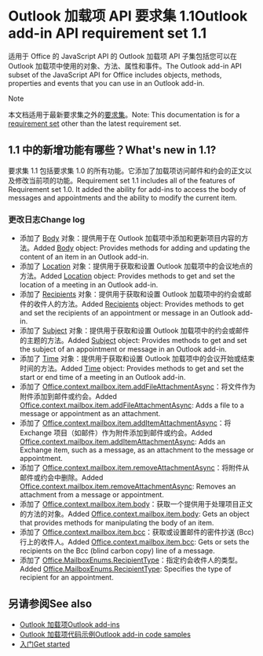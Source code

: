 # <a name="outlook-add-in-api-requirement-set-11"></a><span data-ttu-id="d6fe8-101">Outlook 加载项 API 要求集 1.1</span><span class="sxs-lookup"><span data-stu-id="d6fe8-101">Outlook add-in API requirement set 1.1</span></span>

<span data-ttu-id="d6fe8-102">适用于 Office 的 JavaScript API 的 Outlook 加载项 API 子集包括您可以在 Outlook 加载项中使用的对象、方法、属性和事件。</span><span class="sxs-lookup"><span data-stu-id="d6fe8-102">The Outlook add-in API subset of the JavaScript API for Office includes objects, methods, properties and events that you can use in an Outlook add-in.</span></span>

> [!NOTE]
> <span data-ttu-id="d6fe8-103">本文档适用于最新要求集之外的[要求集](/office/dev/add-ins/reference/requirement-sets/outlook-api-requirement-sets)。</span><span class="sxs-lookup"><span data-stu-id="d6fe8-103">Note: This documentation is for a [requirement set](/office/dev/add-ins/reference/requirement-sets/outlook-api-requirement-sets) other than the latest requirement set.</span></span> 

## <a name="whats-new-in-11"></a><span data-ttu-id="d6fe8-104">1.1 中的新增功能有哪些？</span><span class="sxs-lookup"><span data-stu-id="d6fe8-104">What's new in 1.1?</span></span>

<span data-ttu-id="d6fe8-p101">要求集 1.1 包括要求集 1.0 的所有功能。它添加了加载项访问邮件和约会的正文以及修改当前项的功能。</span><span class="sxs-lookup"><span data-stu-id="d6fe8-p101">Requirement set 1.1 includes all of the features of Requirement set 1.0. It added the ability for add-ins to access the body of messages and appointments and the ability to modify the current item.</span></span>

### <a name="change-log"></a><span data-ttu-id="d6fe8-107">更改日志</span><span class="sxs-lookup"><span data-stu-id="d6fe8-107">Change log</span></span>

- <span data-ttu-id="d6fe8-108">添加了 [Body](/javascript/api/outlook_1_1/office.body) 对象：提供用于在 Outlook 加载项中添加和更新项目内容的方法。</span><span class="sxs-lookup"><span data-stu-id="d6fe8-108">Added [Body](/javascript/api/outlook_1_1/office.body) object: Provides methods for adding and updating the content of an item in an Outlook add-in.</span></span>
- <span data-ttu-id="d6fe8-109">添加了 [Location](/javascript/api/outlook_1_1/office.location) 对象：提供用于获取和设置 Outlook 加载项中的会议地点的方法。</span><span class="sxs-lookup"><span data-stu-id="d6fe8-109">Added [Location](/javascript/api/outlook_1_1/office.location) object: Provides methods to get and set the location of a meeting in an Outlook add-in.</span></span>
- <span data-ttu-id="d6fe8-110">添加了 [Recipients](/javascript/api/outlook_1_1/office.recipients) 对象：提供用于获取和设置 Outlook 加载项中的约会或邮件的收件人的方法。</span><span class="sxs-lookup"><span data-stu-id="d6fe8-110">Added [Recipients](/javascript/api/outlook_1_1/office.recipients) object: Provides methods to get and set the recipients of an appointment or message in an Outlook add-in.</span></span>
- <span data-ttu-id="d6fe8-111">添加了 [Subject](/javascript/api/outlook_1_1/office.subject) 对象：提供用于获取和设置 Outlook 加载项中的约会或邮件的主题的方法。</span><span class="sxs-lookup"><span data-stu-id="d6fe8-111">Added [Subject](/javascript/api/outlook_1_1/office.subject) object: Provides methods to get and set the subject of an appointment or message in an Outlook add-in.</span></span>
- <span data-ttu-id="d6fe8-112">添加了 [Time](/javascript/api/outlook_1_1/office.time) 对象：提供用于获取和设置 Outlook 加载项中的会议开始或结束时间的方法。</span><span class="sxs-lookup"><span data-stu-id="d6fe8-112">Added [Time](/javascript/api/outlook_1_1/office.time) object: Provides methods to get and set the start or end time of a meeting in an Outlook add-in.</span></span>
- <span data-ttu-id="d6fe8-113">添加了 [Office.context.mailbox.item.addFileAttachmentAsync](office.context.mailbox.item.md#addfileattachmentasyncuri-attachmentname-options-callback)：将文件作为附件添加到邮件或约会。</span><span class="sxs-lookup"><span data-stu-id="d6fe8-113">Added [Office.context.mailbox.item.addFileAttachmentAsync](office.context.mailbox.item.md#addfileattachmentasyncuri-attachmentname-options-callback): Adds a file to a message or appointment as an attachment.</span></span>
- <span data-ttu-id="d6fe8-114">添加了 [Office.context.mailbox.item.addItemAttachmentAsync](office.context.mailbox.item.md#additemattachmentasyncitemid-attachmentname-options-callback)：将 Exchange 项目（如邮件）作为附件添加到邮件或约会。</span><span class="sxs-lookup"><span data-stu-id="d6fe8-114">Added [Office.context.mailbox.item.addItemAttachmentAsync](office.context.mailbox.item.md#additemattachmentasyncitemid-attachmentname-options-callback): Adds an Exchange item, such as a message, as an attachment to the message or appointment.</span></span>
- <span data-ttu-id="d6fe8-115">添加了 [Office.context.mailbox.item.removeAttachmentAsync](office.context.mailbox.item.md#removeattachmentasyncattachmentid-options-callback)：将附件从邮件或约会中删除。</span><span class="sxs-lookup"><span data-stu-id="d6fe8-115">Added [Office.context.mailbox.item.removeAttachmentAsync](office.context.mailbox.item.md#removeattachmentasyncattachmentid-options-callback): Removes an attachment from a message or appointment.</span></span>
- <span data-ttu-id="d6fe8-116">添加了 [Office.context.mailbox.item.body](office.context.mailbox.item.md#body-bodyjavascriptapioutlook11officebody)：获取一个提供用于处理项目正文的方法的对象。</span><span class="sxs-lookup"><span data-stu-id="d6fe8-116">Added [Office.context.mailbox.item.body](office.context.mailbox.item.md#body-bodyjavascriptapioutlook11officebody): Gets an object that provides methods for manipulating the body of an item.</span></span>
- <span data-ttu-id="d6fe8-117">添加了 [Office.context.mailbox.item.bcc](office.context.mailbox.item.md#bcc-recipientsjavascriptapioutlook11officerecipients)：获取或设置邮件的密件抄送 (Bcc) 行上的收件人。</span><span class="sxs-lookup"><span data-stu-id="d6fe8-117">Added [Office.context.mailbox.item.bcc](office.context.mailbox.item.md#bcc-recipientsjavascriptapioutlook11officerecipients): Gets or sets the recipients on the Bcc (blind carbon copy) line of a message.</span></span>
- <span data-ttu-id="d6fe8-118">添加了 [Office.MailboxEnums.RecipientType](/javascript/api/outlook_1_1/office.mailboxenums.recipienttype)：指定约会收件人的类型。</span><span class="sxs-lookup"><span data-stu-id="d6fe8-118">Added [Office.MailboxEnums.RecipientType](/javascript/api/outlook_1_1/office.mailboxenums.recipienttype): Specifies the type of recipient for an appointment.</span></span>

## <a name="see-also"></a><span data-ttu-id="d6fe8-119">另请参阅</span><span class="sxs-lookup"><span data-stu-id="d6fe8-119">See also</span></span>

- [<span data-ttu-id="d6fe8-120">Outlook 加载项</span><span class="sxs-lookup"><span data-stu-id="d6fe8-120">Outlook add-ins</span></span>](https://docs.microsoft.com/outlook/add-ins/)
- [<span data-ttu-id="d6fe8-121">Outlook 加载项代码示例</span><span class="sxs-lookup"><span data-stu-id="d6fe8-121">Outlook add-in code samples</span></span>](https://developer.microsoft.com/outlook/gallery/?filterBy=Outlook,Samples,Add-ins)
- [<span data-ttu-id="d6fe8-122">入门</span><span class="sxs-lookup"><span data-stu-id="d6fe8-122">Get started</span></span>](https://docs.microsoft.com/outlook/add-ins/quick-start)